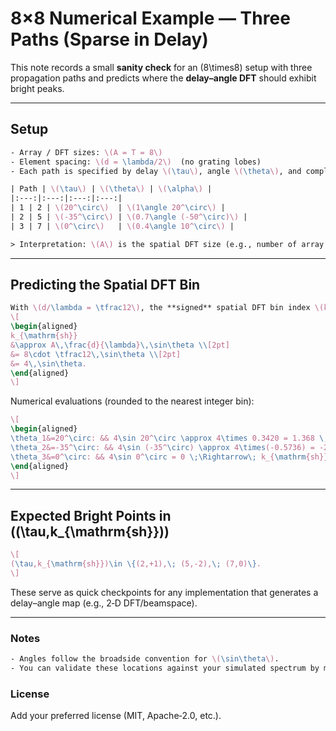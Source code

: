 # 8×8 Numerical Example — Three Paths (Sparse in Delay)

This note records a small **sanity check** for an \(8\times8\) setup with three propagation paths and predicts where the **delay–angle DFT** should exhibit bright peaks.

---

## Setup
``` latex 
- Array / DFT sizes: \(A = T = 8\)
- Element spacing: \(d = \lambda/2\)  (no grating lobes)
- Each path is specified by delay \(\tau\), angle \(\theta\), and complex gain \(\alpha\) (polar form)

| Path | \(\tau\) | \(\theta\) | \(\alpha\) |
|:---:|:---:|:---:|:---:|
| 1 | 2 | \(20^\circ\)  | \(1\angle 20^\circ\) |
| 2 | 5 | \(-35^\circ\) | \(0.7\angle (-50^\circ)\) |
| 3 | 7 | \(0^\circ\)   | \(0.4\angle 10^\circ\) |

> Interpretation: \(A\) is the spatial DFT size (e.g., number of array elements along one dimension) and \(T\) the lag/temporal DFT size.
```
---

## Predicting the Spatial DFT Bin
``` latex
With \(d/\lambda = \tfrac12\), the **signed** spatial DFT bin index \(k_{\mathrm{sh}}\) for a plane wave at angle \(\theta\) satisfies
\[
\begin{aligned}
k_{\mathrm{sh}}
&\approx A\,\frac{d}{\lambda}\,\sin\theta \\[2pt]
&= 8\cdot \tfrac12\,\sin\theta \\[2pt]
&= 4\,\sin\theta.
\end{aligned}
\]
```
Numerical evaluations (rounded to the nearest integer bin):
``` latex
\[
\begin{aligned}
\theta_1&=20^\circ: && 4\sin 20^\circ \approx 4\times 0.3420 = 1.368 \;\Rightarrow\; k_{\mathrm{sh}}=+1,\\
\theta_2&=-35^\circ: && 4\sin (-35^\circ) \approx 4\times(-0.5736) = -2.294 \;\Rightarrow\; k_{\mathrm{sh}}=-2,\\
\theta_3&=0^\circ: && 4\sin 0^\circ = 0 \;\Rightarrow\; k_{\mathrm{sh}}=0.
\end{aligned}
\]
```
---

## Expected Bright Points in \((\tau,k_{\mathrm{sh}})\)
``` latex
\[
(\tau,k_{\mathrm{sh}})\in \{(2,+1),\; (5,-2),\; (7,0)\}.
\]
```
These serve as quick checkpoints for any implementation that generates a delay–angle map (e.g., 2‑D DFT/beamspace).

---

### Notes
``` latex 
- Angles follow the broadside convention for \(\sin\theta\).
- You can validate these locations against your simulated spectrum by marking the predicted bins and ensuring peak energy aligns accordingly.
```
### License
Add your preferred license (MIT, Apache‑2.0, etc.).
